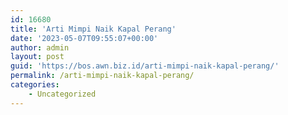 ```yaml
---
id: 16680
title: 'Arti Mimpi Naik Kapal Perang'
date: '2023-05-07T09:55:07+00:00'
author: admin
layout: post
guid: 'https://bos.awn.biz.id/arti-mimpi-naik-kapal-perang/'
permalink: /arti-mimpi-naik-kapal-perang/
categories:
    - Uncategorized
---
```


